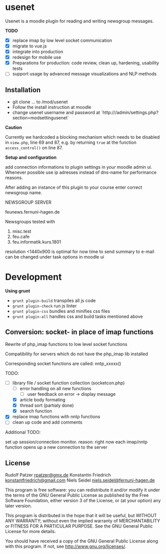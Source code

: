 # usenet 

Usenet is a moodle plugin for reading and writing newsgroup messages. 

**TODO**

* [x] replace imap by low level socket communication
* [x] migrate to vue.js
* [x] integrate into production
* [x] redesign for mobile use
* [x] Preparations for production: code review, clean up, hardening, usability tests
* [ ] support usage by advanced message visualizations and NLP methods 

## Installation

* git clone ... to <your-local-moodle-path>/mod/usenet  
* Follow the install instruction at moodle
* change usenet username and password at ´http://<your-moodle-path>/admin/settings.php?section=modsettingusenet´ 

**Caution**

Currently we hardcoded a blocking mechanism which needs to be disabled in `view.php`, line 69 and 87, e.g. by returning `true` at the function `access_control()` on line 87. 

**Setup and configuration**

add connection informations to plugin settings in your moodle
admin ui. Whenever possible use ip adresses instead of dns-name for performance
reasons.

After adding an instance of this plugin to your course enter correct newsgroup
name.


NEWSGROUP SERVER

feunews.fernuni-hagen.de

Newsgroups tested with
1.  misc.test
2.  feu.cafe
3.  feu.informatik.kurs.1801


resolution <1440x900 is optimal for now
time to send summary to e-mail can be changed under task options in moodle ui


# Development

**Using grunt**

* `grunt plugin-build` transpiles all js code
* `grunt plugin-check` run js linter
* `grunt plugin-css` bundles and minifies css files
* `grunt plugin-all` handles css and build tasks mentioned above


##  Conversion: socket- in place of imap functions  ##

Rewrite of php_imap functions to low level socket functions

Compatibility for servers which do not have the php_imap lib installed

Corresponding socket functions are called: nntp_xxxxx()


TODO:

*   [ ] library file / socket function collection (socketcon.php)
    *   [ ] error handling on all new functions
        *   [ ] user feedback on error -> display message
    *   [X] article body formating
    *   [X] thread sort (partialy done)
    *   [X] search function
* [X] replace imap functions with nntp functions
* [ ] clean up code and add comments

Additional TODO:

set up session/connection monitor. reason: right now each imap/nntp function opens up a new connection to the server


## License

Rudolf Patzer <rpatzer@gmx.de>
Konstantin Friedrich <konstantfriedrich@gmail.com>
Niels Seidel <niels.seidel@fernuni-hagen.de>

This program is free software: you can redistribute it and/or modify it under
the terms of the GNU General Public License as published by the Free Software
Foundation, either version 3 of the License, or (at your option) any later
version.

This program is distributed in the hope that it will be useful, but WITHOUT ANY
WARRANTY; without even the implied warranty of MERCHANTABILITY or FITNESS FOR A
PARTICULAR PURPOSE.  See the GNU General Public License for more details.

You should have received a copy of the GNU General Public License along with
this program.  If not, see <http://www.gnu.org/licenses/>.
